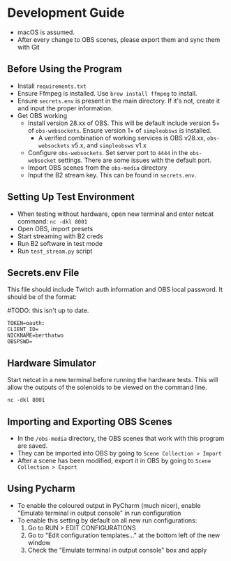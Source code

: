# Development Guide

* macOS is assumed.
* After every change to OBS scenes, please export them and sync them with Git

## Before Using the Program

* Install `requirements.txt`
* Ensure Ffmpeg is installed. Use `brew install ffmpeg` to install.
* Ensure `secrets.env` is present in the main directory. If it's not, create it and input the proper information.
* Get OBS working
  * Install version 28.xx of OBS. This will be default include version 5+ of `obs-websockets`. Ensure version 1+ of `simpleobsws` is installed.
    * A verified combination of working services is OBS v28.xx, `obs-websockets` v5.x, and `simpleobsws` v1.x
  * Configure `obs-websockets`. Set server port to `4444` in the `obs-websocket` settings. There are some issues with the default port.
  * Import OBS scenes from the `obs-media` directory
  * Input the B2 stream key. This can be found in `secrets.env`.


## Setting Up Test Environment

* When testing without hardware, open new terminal and enter netcat command:
    `nc -dkl 8001`
* Open OBS, import presets
* Start streaming with B2 creds
* Run B2 software in test mode
* Run `test_stream.py` script


## Secrets.env File

This file should include Twitch auth information and OBS local password. It should be of the format:

#TODO: this isn't up to date.

```
TOKEN=oauth:
CLIENT_ID=
NICKNAME=berthatwo
OBSPSWD=
```

## Hardware Simulator

Start netcat in a new terminal before running the hardware tests. This will allow the outputs of the 
solenoids to be viewed on the command line.

```commandline
nc -dkl 8001
```


## Importing and Exporting OBS Scenes

* In the `/obs-media` directory, the OBS scenes that work with this program are saved.
* They can be imported into OBS by going to `Scene Collection > Import`
* After a scene has been modified, export it in OBS by going to `Scene Collection > Export`

## Using Pycharm

* To enable the coloured output in PyCharm (much nicer), enable "Emulate terminal in output console" in run configuration
* To enable this setting by default on all new run configurations:
  1. Go to RUN > EDIT CONFIGURATIONS
  2. Go to "Edit configuration templates..." at the bottom left of the new window
  3. Check the "Emulate terminal in output console" box and apply
